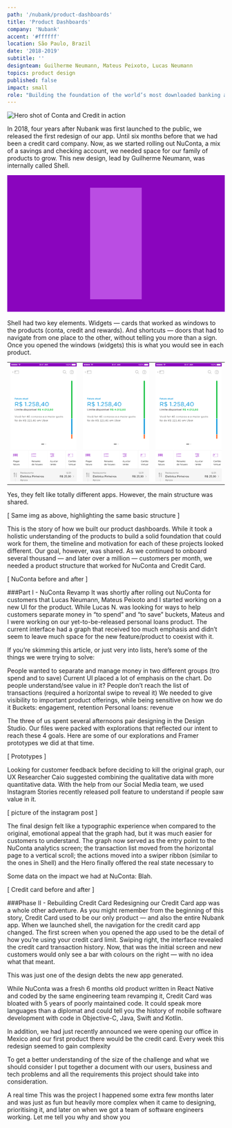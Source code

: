```yaml
---
path: '/nubank/product-dashboards'
title: 'Product Dashboards'
company: 'Nubank'
accent: '#ffffff'
location: São Paulo, Brazil
date: '2018-2019'
subtitle: ''
designteam: Guilherme Neumann, Mateus Peixoto, Lucas Neumann
topics: product design
published: false
impact: small
role: "Building the foundation of the world’s most downloaded banking app"
---
```


![Hero shot of Conta and Credit in action]()

In 2018, four years after Nubank was first launched to the public, we released the first redesign of our app. Until six months before that we had been a credit card company. Now, as we started rolling out NuConta, a mix of a savings and checking account, we needed space for our family of products to grow. This new design, lead by Guilherme Neumann, was internally called Shell.

![GIF with the evolution of the app from cc to shell - add date as counter](./images/shell.png)

Shell had two key elements. Widgets — cards that worked as windows to the products (conta, credit and rewards). And shortcuts — doors that had to navigate from one place to the other, without telling you more than a sign. Once you opened the windows (widgets) this is what you would see in each product.

|  |  |  |
| ---------| ---------- | ----------:|
|![Card](./images/card.png) |![NuConta](./images/card.png) |![Rewards](./images/card.png) |



Yes, they felt like totally different apps. However, the main structure was shared.

[   Same img as above, highlighting the same basic structure   ]

This is the story of how we built our product dashboards. While it took a holistic understanding of the products to build a solid foundation that could work for them, the timeline and motivation for each of these projects looked different. Our goal, however, was shared. As we continued to onboard several thousand — and later over a million — customers per month, we needed a product structure that worked for NuConta and Credit Card.


[   NuConta before and after   ]

###Part I - NuConta Revamp
It was shortly after rolling out NuConta for customers that Lucas Neumann, Mateus Peixoto and I started working on a new UI for the product. While Lucas N. was looking for ways to help customers separate money in “to spend” and “to save” buckets, Mateus and I were working on our yet-to-be-released personal loans product. The current interface had a graph that received too much emphasis and didn’t seem to leave much space for the new feature/product to coexist with it.

If you’re skimming this article, or just very into lists, here’s some of the things we were trying to solve:

People wanted to separate and manage money in two different groups (tro spend and to save)
Current UI placed a lot of emphasis on the chart. Do people understand/see value in it?
People don’t reach the list of transactions (required a horizontal swipe to reveal it)
We needed to give visibility to important product offerings, while being sensitive on how we do it
Buckets: engagement, retention
Personal loans: revenue

The three of us spent several afternoons pair designing in the Design Studio. Our files were packed with explorations that reflected our intent to reach these 4 goals. Here are some of our explorations and Framer prototypes we did at that time. 


[   Prototypes   ]

Looking for customer feedback before deciding to kill the original graph, our UX Researcher Caio suggested combining the qualitative data with more quantitative data. With the help from our Social Media team, we used Instagram Stories recently released poll feature to understand if people saw value in it.

[   picture of the instagram post   ]

The final design felt like a typographic experience when compared to the original, emotional appeal that the graph had, but it was much easier for customers to understand. The graph now served as the entry point to the NuConta analytics screen; the transaction list moved from the horizontal page to a vertical scroll; the actions moved into a swiper ribbon (similar to the ones in Shell) and the Hero finally offered the real state necessary to 

Some data on the impact we had at NuConta: Blah.


[  Credit card before and after   ]

###Phase II - Rebuilding Credit Card
Redesigning our Credit Card app was a whole other adventure. As you might remember from the beginning of this story, Credit Card used to be our only product — and also the entire Nubank app. When we launched shell, the navigation for the credit card app changed. The first screen when you opened the app used to be the detail of how you’re using your credit card limit. Swiping right, the interface revealed the credit card transaction history. Now, that was the initial screen and new customers would only see a bar with colours on the right — with no idea what that meant.

This was just one of the design debts the new app generated.























While NuConta was a fresh 6 months old product written in React Native and coded by the same engineering team revamping it, Credit Card was bloated with 5 years of poorly maintained code. It could speak more languages than a diplomat and could tell you the history of mobile software development with code in Objective-C, Java, Swift and Kotlin.

In addition, we had just recently announced we were opening our office in Mexico and our first product there would be the credit card. Every week this redesign seemed to gain complexity 

To get a better understanding of the size of the challenge and what we should consider I put together a document with our users, business and tech problems and all the requirements this project should take into consideration.

A real time This was the project I happened some extra few months later and was just as fun but heavily more complex when it came to designing, prioritising it, and later on when we got a team of software engineers working. Let me tell you why and show you 
